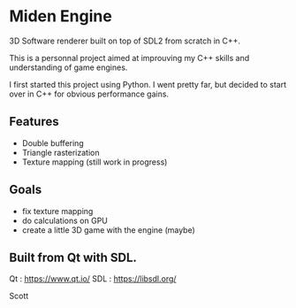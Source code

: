# Miden Engine
3D Software renderer built on top of SDL2 from scratch in C++.

This is a personnal project aimed at improuving my C++ skills and understanding of game engines.

I first started this project using Python.
I went pretty far, but decided to start over in C++ for obvious performance gains.

## Features
- Double buffering
- Triangle rasterization
- Texture mapping (still work in progress)

## Goals
- fix texture mapping
- do calculations on GPU
- create a little 3D game with the engine (maybe)

## Built from Qt with SDL.
Qt : https://www.qt.io/
SDL : https://libsdl.org/

Scott
